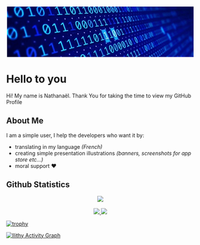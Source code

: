 <p align="center">

<img alt="Welcome" src="https://github.com/Ilithy/Ilithy/blob/01183bfdfebfd24b316c12df09adffb2bed7f232/Art/Welcome.gif"/>

</p>


<h1>Hello to you</h1>



<div size='20px'> Hi! My name is Nathanaël. Thank You for taking the time to view my GitHub Profile
</div>

<h2>About Me</h2>

I am a simple user, I help the developers who want it by:

- translating in my language _(French)_
- creating simple presentation illustrations _(banners, screenshots for app store etc...)_
- moral support ❤️


<!--
**Ilithy/Ilithy** is a ✨ _special_ ✨ repository because its `README.md` (this file) appears on your GitHub profile.

Here are some ideas to get you started:

- 🔭 I’m currently working on ...
- 🌱 I’m currently learning ...
- 👯 I’m looking to collaborate on ...
- 🤔 I’m looking for help with ...
- 💬 Ask me about ...
- 📫 How to reach me: ...
- 😄 Pronouns: ...
- ⚡ Fun fact: ...
-->

<h2>Github Statistics</h2> <!-- <details> -->

<p align="center"> <img src="https://komarev.com/ghpvc/?username=Ilithy&label=Profile%20views&color=0e75b6&style=flat"
  </p>

<br/>
<p align="center">
  <a href="https://github.com/Ilithy">
  <img width="49.5%" src="https://github-readme-stats.vercel.app/api?username=Ilithy&show_icons=true&theme=radical&hide_border=true" />
    <img width="49.5%" src="https://github-readme-streak-stats.herokuapp.com/?user=Ilithy&show_icons=true&theme=radical&hide_border=true" />


[![trophy](https://github-profile-trophy.vercel.app/?username=Ilithy)](https://github.com/Ilithy/github-profile-trophy)


[![Ilithy Activity Graph](https://activity-graph.herokuapp.com/graph?username=Ilithy&custom_title=Ilithy%20Contribution%20Graph&theme=radical)](https://Ilithy.dev)
</a>
</p>
<br>
  
<!-- </details> -->


